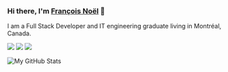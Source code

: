 ### Hi there, I'm [François Noël](https://franknoel.com/en) 👋

I am a Full Stack Developer and IT engineering graduate living in Montréal, Canada.

[<img src ="https://img.shields.io/badge/website-%23.svg?&style=for-the-badge&logo=www&logoColor=white%22&color=black">](https://franknoel.com/en)
[<img src="https://img.shields.io/badge/twitter-%231DA1F2.svg?&style=for-the-badge&logo=twitter&logoColor=white&color=black" />](https://twitter.com/franknoel11) 
[<img src="https://img.shields.io/badge/linkedin-%2312100E.svg?&style=for-the-badge&logo=linkedin&logoColor=white&color=black" />](https://www.linkedin.com/in/francois-noel-ti/)

![My GitHub Stats](https://github-readme-stats.vercel.app/api?username=franknoel&show_icons=true&count_private=true&theme=tokyonight)

